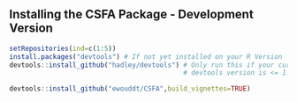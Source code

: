 
<!-- README.md is generated from README.Rmd. Please edit that file -->

Installing the CSFA Package - Development Version
-------------------------------------------------

``` r
setRepositories(ind=c(1:5))
install.packages("devtools") # If not yet installed on your R Version
devtools::install_github("hadley/devtools") # Only run this if your currently installed 
                                            # devtools version is <= 1.12 (recursive dependencies bug)

devtools::install_github("ewouddt/CSFA",build_vignettes=TRUE)
```
